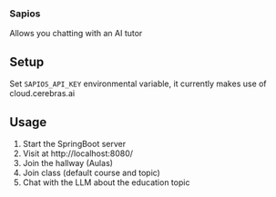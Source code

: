 ### Sapios
Allows you chatting with an AI tutor

## Setup
Set ``SAPIOS_API_KEY`` environmental variable, it currently makes use of cloud.cerebras.ai

## Usage

1. Start the SpringBoot server
2. Visit at http://localhost:8080/
3. Join the hallway (Aulas)
4. Join class (default course and topic)
5. Chat with the LLM about the education topic
